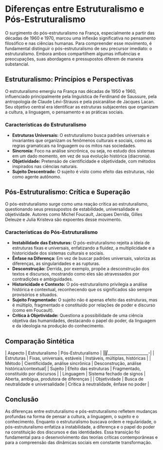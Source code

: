 
# Diferenças entre Estruturalismo e Pós-Estruturalismo

O surgimento do pós-estruturalismo na França, especialmente a partir das décadas de 1960 e 1970, marcou uma inflexão significativa no pensamento filosófico e nas ciências humanas. Para compreender esse movimento, é fundamental distinguir o pós-estruturalismo de seu precursor imediato: o estruturalismo. Embora ambos compartilhem algumas influências e preocupações, suas abordagens e pressupostos diferem de maneira substancial.

## Estruturalismo: Princípios e Perspectivas

O estruturalismo emergiu na França nas décadas de 1950 e 1960, influenciado principalmente pela linguística de Ferdinand de Saussure, pela antropologia de Claude Lévi-Strauss e pela psicanálise de Jacques Lacan. Seu objetivo central era identificar as estruturas subjacentes que organizam a cultura, a linguagem, o pensamento e as práticas sociais.

### Características do Estruturalismo

- **Estruturas Universais:** O estruturalismo busca padrões universais e invariantes que organizam os fenômenos culturais e sociais, como as regras gramaticais na linguagem ou os mitos nas sociedades.
- **Sincronia:** Foco na análise sincrônica, ou seja, no estudo dos sistemas em um dado momento, em vez de sua evolução histórica (diacronia).
- **Objetividade:** Pretensão de cientificidade e objetividade, com métodos inspirados nas ciências naturais.
- **Sujeito Descentrado:** O sujeito é visto como efeito das estruturas, não como agente autônomo.

## Pós-Estruturalismo: Crítica e Superação

O pós-estruturalismo surge como uma reação crítica ao estruturalismo, questionando seus pressupostos de estabilidade, universalidade e objetividade. Autores como Michel Foucault, Jacques Derrida, Gilles Deleuze e Julia Kristeva são expoentes desse movimento.

### Características do Pós-Estruturalismo

- **Instabilidade das Estruturas:** O pós-estruturalismo rejeita a ideia de estruturas fixas e universais, enfatizando a fluidez, a multiplicidade e a historicidade dos sistemas culturais e sociais.
- **Ênfase na Diferença:** Em vez de buscar padrões universais, valoriza as diferenças, as singularidades e as rupturas.
- **Desconstrução:** Derrida, por exemplo, propõe a desconstrução dos textos e discursos, mostrando como eles são atravessados por contradições e ambiguidades.
- **Historicidade e Contexto:** O pós-estruturalismo privilegia a análise histórica e contextual, reconhecendo que os significados são sempre provisórios e situados.
- **Sujeito Fragmentado:** O sujeito não é apenas efeito das estruturas, mas é múltiplo, fragmentado e constituído por relações de poder e discurso (como em Foucault).
- **Crítica à Objetividade:** Questiona a possibilidade de uma ciência objetiva das humanidades, destacando o papel do poder, da linguagem e da ideologia na produção do conhecimento.

## Comparação Sintética

| Aspecto                | Estruturalismo                              | Pós-Estruturalismo                        |
|________________________|_____________________________________________|__________________________________________-|
| Estruturas             | Fixas, universais, estáveis                 | Instáveis, múltiplas, históricas          |
| Método                 | Cientificidade, análise sincrônica          | Desconstrução, análise histórica/contextual|
| Sujeito                | Efeito das estruturas                       | Fragmentado, constituído por discursos    |
| Linguagem              | Sistema fechado de signos                   | Aberta, ambígua, produtora de diferenças  |
| Objetividade           | Busca de neutralidade e universalidade      | Crítica à neutralidade, ênfase no poder   |

## Conclusão

As diferenças entre estruturalismo e pós-estruturalismo refletem mudanças profundas na forma de pensar a cultura, a linguagem, o sujeito e o conhecimento. Enquanto o estruturalismo buscava ordem e regularidade, o pós-estruturalismo enfatiza a instabilidade, a diferença e o papel do poder na constituição dos discursos e das identidades. Essa transição foi fundamental para o desenvolvimento das teorias críticas contemporâneas e para a compreensão das dinâmicas sociais em constante transformação.
```
